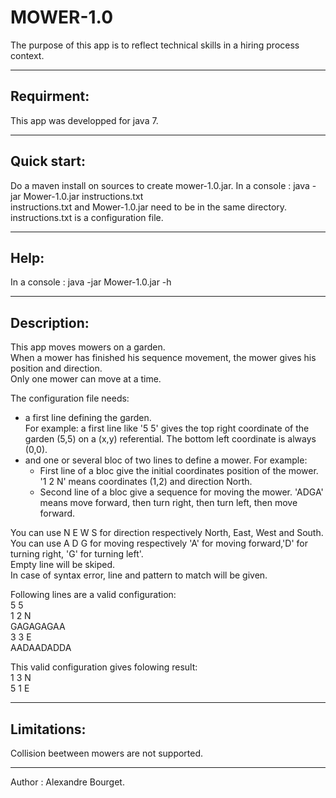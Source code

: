 # <h1>MOWER-1.0</h1>
<p>The purpose of this app is to reflect technical skills in a hiring process context.</p>

<hr>
<h2>Requirment:</h2>
<p>This app was developped for java 7.</p>

<hr>
<h2>Quick start:</h2>

<p>Do a maven install on sources to create mower-1.0.jar.
In a console : java -jar Mower-1.0.jar instructions.txt<br />
instructions.txt and Mower-1.0.jar need to be in the same directory.<br />
instructions.txt is a configuration file.</p>

<hr>
<h2>Help:</h2>

<p>In a console : java -jar Mower-1.0.jar -h</p>

<hr>
<h2>Description:</h2>

<p>This app moves mowers on a garden.<br />
When a mower has finished his sequence movement, the mower gives his position and direction.<br />
Only one mower can move at a time.</p>

<p>The configuration file needs:<br />
<ul>
<li>a first line defining the garden.<br />
For example: a first line like '5 5' gives the top right coordinate of the garden (5,5) on a (x,y) referential. The bottom left coordinate is always (0,0).</li>
<li>and one or several bloc of two lines to define a mower.
For example:
<ul><li>First line of a bloc give the initial coordinates position of the mower. '1 2 N' means coordinates (1,2) and direction North.</li>
<li>Second line of a bloc give a sequence for moving the mower. 'ADGA' means move forward, then turn right, then turn left, then move forward.</li></ul>
</li>
</ul></p>
<p>You can use N E W S for direction respectively North, East, West and South.<br />
You can use A D G for moving respectively 'A' for moving forward,'D' for turning right, 'G' for turning left'.<br />
Empty line will be skiped.<br />
In case of syntax error, line and pattern to match will be given.</p>

<p>Following lines are a valid configuration:<br />
5 5<br />
1 2 N<br />
GAGAGAGAA<br />
3 3 E<br />
AADAADADDA</p>

<p>This valid configuration gives folowing result:<br />
1 3 N<br />
5 1 E<br />
</p>

<hr>
<h2>Limitations:</h2>
<p>Collision beetween mowers are not supported.</p>

<hr>
Author : Alexandre Bourget.
